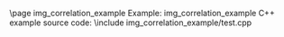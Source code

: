 \page img_correlation_example Example: img_correlation_example
C++ example source code:
\include img_correlation_example/test.cpp
